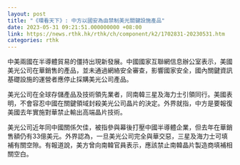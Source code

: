 ```yaml
---
layout: post
title: "《環看天下》: 中方以國安為由禁制美光關鍵設施產品"
date: 2023-05-31 09:21:51.000000000 +08:00
link: https://news.rthk.hk/rthk/ch/component/k2/1702831-20230531.htm
categories: rthk
---
```


中美兩國在半導體貿易的僵持出現新發展。中國國家互聯網信息辦公室表示，美國美光公司在華銷售的產品，並未通過網絡安全審查，影響國家安全，國內關鍵資訊基礎設施的運營者應停止採購美光公司產品。

美光公司在全球存儲產品及技術領先業者，同南韓三星及海力士引領同行。美國表明，不會容忍中國在關鍵領域封殺美光公司晶片的決定。外界就指，中方是要報復美國去年實施對華禁止輸出高端晶片技術。

美光公司近年同中國關係欠佳，被指參與幕後打壓中國半導體企業，但去年在華銷售額仍有33億美元。外界認為，一旦美光公司完全與華交惡，三星及海力士可填補有關空隙。有報道說，美方曾向南韓官員表示，應該禁止南韓晶片製造商填補相關空白。
